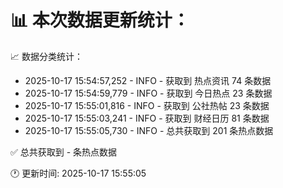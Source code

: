 📊 本次数据更新统计：
==========================

📈 数据分类统计：
- 2025-10-17 15:54:57,252 - INFO - 获取到 热点资讯 74 条数据
- 2025-10-17 15:54:59,779 - INFO - 获取到 今日热点 23 条数据
- 2025-10-17 15:55:01,816 - INFO - 获取到 公社热帖 23 条数据
- 2025-10-17 15:55:03,241 - INFO - 获取到 财经日历 81 条数据
- 2025-10-17 15:55:05,730 - INFO - 总共获取到 201 条热点数据

✅ 总共获取到 - 条热点数据

🕐 更新时间: 2025-10-17 15:55:05
